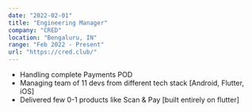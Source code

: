 ```yaml
---
date: "2022-02-01"
title: "Engineering Manager"
company: "CRED"
location: "Bengaluru, IN"
range: "Feb 2022 - Present"
url: "https://cred.club/"
---
```


- Handling complete Payments POD
- Managing team of 11 devs from different tech stack [Android, Flutter, iOS]
- Delivered few 0-1 products like Scan & Pay [built entirely on flutter]
